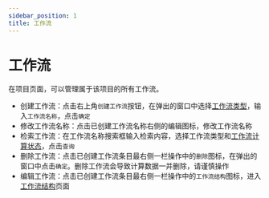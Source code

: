 ```yaml
---
sidebar_position: 1
title: 工作流
---
```


# 工作流
在项目页面，可以管理属于该项目的所有工作流。
- 创建工作流：点击右上角`创建工作流`按钮，在弹出的窗口中选择[工作流类型](/next/Q-Flow/模拟/工作流/qflow_workflow_type/)，输入`工作流名称`，点击`确定`
- 修改工作流名称：点击已创建工作流名称右侧的编辑图标，修改工作流名称
- 检索工作流：在工作流名称搜索框输入检索内容，选择工作流类型和[工作流计算状态](/next/Q-Flow/模拟/工作流/qflow_workflow_status/)，点击`查询`
- 删除工作流：点击已创建工作流条目最右侧一栏操作中的`删除`图标，在弹出的窗口中点击`确定`。删除工作流会导致计算数据一并删除，请谨慎操作
- 编辑工作流：点击已创建工作流条目最右侧一栏操作中的`工作流结构`图标，进入[工作流结构](/next/Q-Flow/模拟/工作流/qflow_workflow_structure/)页面